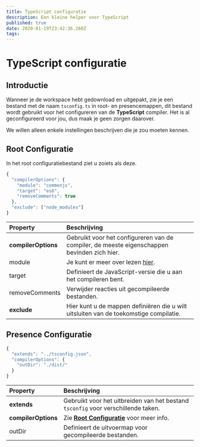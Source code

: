 ```yaml
---
title: TypeScript configuratie
description: Een kleine helper voor TypeScript
published: true
date: 2020-01-19T23:42:36.260Z
tags:
---
```


# TypeScript configuratie

## Introductie

Wanneer je de workspace hebt gedownload en uitgepakt, zie je een bestand met de naam `tsconfig.ts` in root- en presencemappen, dit bestand wordt gebruikt voor het configureren van de **TypeScript** compiler. Het is al geconfigureerd voor jou, dus maak je geen zorgen daarover.

We willen alleen enkele instellingen beschrijven die je zou moeten kennen.

## Root Configuratie

In het root configuratiebestand ziet u zoiets als deze.

```javascript
{
  "compilerOptions": {
    "module": "commonjs",
    "target": "es6",
    "removeComments": true
  },
  "exclude": ["node_modules"]
}
```

| Property            | Beschrijving                                                                                  |
|:------------------- |:--------------------------------------------------------------------------------------------- |
| **compilerOptions** | Gebruikt voor het configureren van de compiler, de meeste eigenschappen bevinden zich hier.   |
| module              | Je kunt er meer over lezen [hier](https://www.typescriptlang.org/docs/handbook/modules.html). |
| target              | Definieert de JavaScript-versie die u aan het compileren bent.                                |
| removeComments      | Verwijder reacties uit gecompileerde bestanden.                                               |
| **exclude**         | Hier kunt u de mappen definiëren die u wilt uitsluiten van de toekomstige compilatie.         |

## Presence Configuratie

```javascript
{
  "extends": "../tsconfig.json",
  "compilerOptions": {
    "outDir": "./dist/"
  }
}
```

| Property            | Beschrijving                                                                           |
|:------------------- |:-------------------------------------------------------------------------------------- |
| **extends**         | Gebruikt voor het uitbreiden van het bestand `tsconfig` voor verschillende taken.      |
| **compilerOptions** | Zie [**Root Configuratie**](/dev/presence/tsconfig#root-configuration) voor meer info. |
| outDir              | Definieert de uitvoermap voor gecompileerde bestanden.                                 |